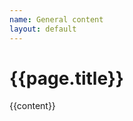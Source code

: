 ```yaml
---
name: General content
layout: default
---
```

<div class="theme-page blog-page padding-bottom-66 {{page.url}}">
	<div class="row gray full-width page-header vertical-align-table">
		<div class="row full-width padding-top-bottom-50 vertical-align-cell">
			<div class="row">
				<div class="page-header-left">
					<h1>{{page.title}}</h1>
				</div>
			</div>
		</div>
	</div>
	<div class="clearfix">
		<div class="row margin-top-70">
			<div class="column column-4-4">
				<div class="description t1">
					{{content}}
				</div>
			</div>
		</div>
	</div>
</div>
